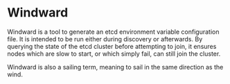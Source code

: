 # Windward

Windward is a tool to generate an etcd environment variable configuration file. It is intended to be run either during discovery or afterwards. By querying the state of the etcd cluster before attempting to join, it ensures nodes which are slow to start, or which simply fail, can still join the cluster.

Windward is also a sailing term, meaning to sail in the same direction as the wind.

